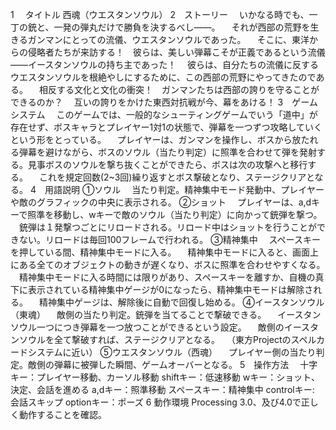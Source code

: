 1　 タイトル
西魂（ウエスタンソウル）
2　ストーリー
　いかなる時でも、一丁の銃と、一発の弾丸だけで勝負を決するべし――。
　それが西部の荒野を生きるガンマンにとっての流儀、ウエスタンソウルであった。
　そこに、東洋からの侵略者たちが来訪する！　彼らは、美しい弾幕こそが正義であるという流儀――イースタンソウルの持ち主であった！
　彼らは、自分たちの流儀に反するウエスタンソウルを根絶やしにするために、この西部の荒野にやってきたのである。
　相反する文化と文化の衝突！　ガンマンたちは西部の誇りを守ることができるのか？
　互いの誇りをかけた東西対抗戦が今、幕をあける！
3　ゲームシステム
　このゲームでは、一般的なシューティングゲームでいう「道中」が存在せず、ボスキャラとプレイヤー1対1の状態で、弾幕を一つずつ攻略していくという形をとっている。
　プレイヤーは、ガンマンを操作し、ボスから放たれる弾幕を避けながら、ボスのソウル（当たり判定）に照準を合わせて弾を発射する。見事ボスのソウルを撃ち抜くことができたら、ボスは次の攻撃へと移行する。
　これを規定回数(2~3回)繰り返すとボス撃破となり、ステージクリアとなる。
4　用語説明
①ソウル
　当たり判定。精神集中モード発動中、プレイヤーや敵のグラフィックの中央に表示される。
②ショット
　プレイヤーは、a,dキーで照準を移動し、wキーで敵のソウル（当たり判定）に向かって銃弾を撃つ。
　銃弾は１発撃つごとにリロードされる。リロード中はショットを行うことができない。リロードは毎回100フレームで行われる。
③精神集中
　スペースキーを押している間、精神集中モードに入る。
　精神集中モードに入ると、画面上にある全てのオブジェクトの動きが遅くなり、ボスに照準を合わせやすくなる。
　精神集中モードに入る時間には限りがあり、スペースキーを離すか、自機の真下に表示されている精神集中ゲージが0になったら、精神集中モードは解除される。
　精神集中ゲージは、解除後に自動で回復し始める。
④イースタンソウル（東魂）
　敵側の当たり判定。銃弾を当てることで撃破できる。
　イースタンソウル一つにつき弾幕を一つ放つことができるという設定。
　敵側のイースタンソウルを全て撃破すれば、ステージクリアとなる。
　（東方Projectのスペルカードシステムに近い）
⑤ウエスタンソウル（西魂）
　プレイヤー側の当たり判定。敵側の弾幕に被弾した瞬間、ゲームオーバーとなる。
5　操作方法
　十字キー：プレイヤー移動、カーソル移動
shiftキー：低速移動
wキー：ショット、決定、会話を進める
a,dキー：照準移動
スペースキー：精神集中
controlキー: 会話スキップ
optionキー：ポーズ
6 動作環境
Processing 3.0、及び4.0で正しく動作することを確認。


